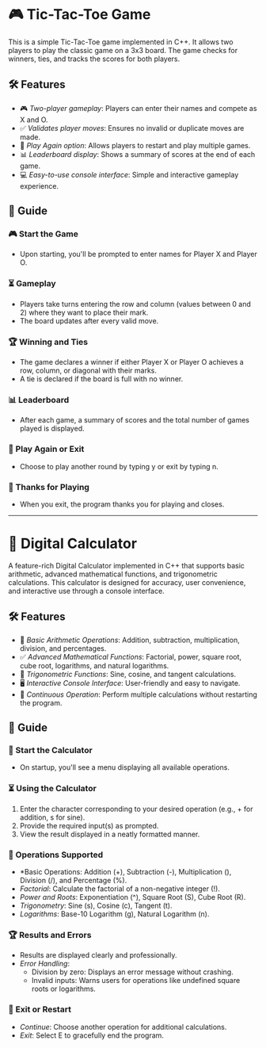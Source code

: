 # 🎮 Tic-Tac-Toe Game

This is a simple Tic-Tac-Toe game implemented in C++. It allows two players to play the classic game on a 3x3 board. The game checks for winners, ties, and tracks the scores for both players.

## 🛠 Features

- 🎮 *Two-player gameplay*: Players can enter their names and compete as X and O.
- ✅ *Validates player moves*: Ensures no invalid or duplicate moves are made.
- 🔁 *Play Again option*: Allows players to restart and play multiple games.
- 📊 *Leaderboard display*: Shows a summary of scores at the end of each game.
- 💻 *Easy-to-use console interface*: Simple and interactive gameplay experience.

## 📝 Guide

### 🎮 Start the Game

- Upon starting, you'll be prompted to enter names for Player X and Player O.

### ⏳ Gameplay

- Players take turns entering the row and column (values between 0 and 2) where they want to place their mark.
- The board updates after every valid move.

### 🏆 Winning and Ties

- The game declares a winner if either Player X or Player O achieves a row, column, or diagonal with their marks.
- A tie is declared if the board is full with no winner.

### 📊 Leaderboard

- After each game, a summary of scores and the total number of games played is displayed.

### 🔄 Play Again or Exit

- Choose to play another round by typing y or exit by typing n.

### 🙏 Thanks for Playing

- When you exit, the program thanks you for playing and closes.

---

# 🧮 Digital Calculator

A feature-rich Digital Calculator implemented in C++ that supports basic arithmetic, advanced mathematical functions, and trigonometric calculations. This calculator is designed for accuracy, user convenience, and interactive use through a console interface.

## 🛠 Features

- 🔢 *Basic Arithmetic Operations*: Addition, subtraction, multiplication, division, and percentages.
- ✅ *Advanced Mathematical Functions*: Factorial, power, square root, cube root, logarithms, and natural logarithms.
- 📐 *Trigonometric Functions*: Sine, cosine, and tangent calculations.
- 🖥 *Interactive Console Interface*: User-friendly and easy to navigate.
- 🔄 *Continuous Operation*: Perform multiple calculations without restarting the program.

## 📝 Guide

### 🏁 Start the Calculator

- On startup, you'll see a menu displaying all available operations.

### ⏳ Using the Calculator

1. Enter the character corresponding to your desired operation (e.g., + for addition, s for sine).
2. Provide the required input(s) as prompted.
3. View the result displayed in a neatly formatted manner.

### 🧮 Operations Supported

- *Basic Operations: Addition (+), Subtraction (-), Multiplication (), Division (/), and Percentage (%).
- *Factorial*: Calculate the factorial of a non-negative integer (!).
- *Power and Roots*: Exponentiation (^), Square Root (S), Cube Root (R).
- *Trigonometry*: Sine (s), Cosine (c), Tangent (t).
- *Logarithms*: Base-10 Logarithm (g), Natural Logarithm (n).

### 🏆 Results and Errors

- Results are displayed clearly and professionally.
- *Error Handling*:
  - Division by zero: Displays an error message without crashing.
  - Invalid inputs: Warns users for operations like undefined square roots or logarithms.

### 🔄 Exit or Restart

- *Continue*: Choose another operation for additional calculations.
- *Exit*: Select E to gracefully end the program.
